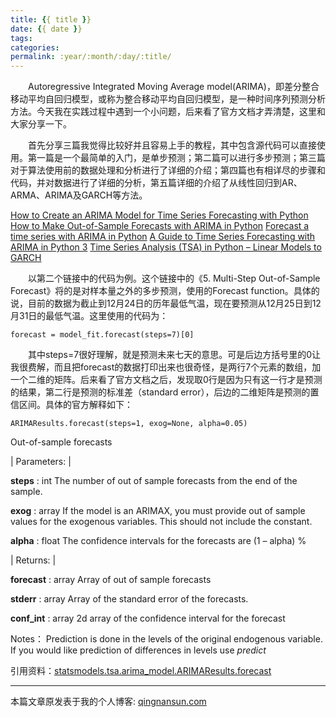 ```yaml
---
title: {{ title }}
date: {{ date }}
tags:
categories: 
permalink: :year/:month/:day/:title/
---
```


&emsp;&emsp;Autoregressive Integrated Moving Average model(ARIMA)，即差分整合移动平均自回归模型，或称为整合移动平均自回归模型，是一种时间序列预测分析方法。今天我在实践过程中遇到一个小问题，后来看了官方文档才弄清楚，这里和大家分享一下。

&emsp;&emsp;首先分享三篇我觉得比较好并且容易上手的教程，其中包含源代码可以直接使用。第一篇是一个最简单的入门，是单步预测；第二篇可以进行多步预测；第三篇对于算法使用前的数据处理和分析进行了详细的介绍；第四篇也有相详尽的步骤和代码，并对数据进行了详细的分析，第五篇详细的介绍了从线性回归到AR、ARMA、ARIMA及GARCH等方法。

[How to Create an ARIMA Model for Time Series Forecasting with Python](https://machinelearningmastery.com/arima-for-time-series-forecasting-with-python/)
[How to Make Out-of-Sample Forecasts with ARIMA in Python](https://machinelearningmastery.com/make-sample-forecasts-arima-python/)
[Forecast a time series with ARIMA in Python](https://datascience.ibm.com/exchange/public/entry/view/815137c868b916821dec777bdc23013c)
[A Guide to Time Series Forecasting with ARIMA in Python 3](https://www.digitalocean.com/community/tutorials/a-guide-to-time-series-forecasting-with-arima-in-python-3)
[Time Series Analysis (TSA) in Python – Linear Models to GARCH](http://www.blackarbs.com/blog/time-series-analysis-in-python-linear-models-to-garch/11/1/2016)

&emsp;&emsp;以第二个链接中的代码为例。这个链接中的《5\. Multi-Step Out-of-Sample Forecast》将的是对样本量之外的多步预测，使用的Forecast function。具体的说，目前的数据为截止到12月24日的历年最低气温，现在要预测从12月25日到12月31日的最低气温。这里使用的代码为：

```
forecast = model_fit.forecast(steps=7)[0]
```

&emsp;&emsp;其中steps=7很好理解，就是预测未来七天的意思。可是后边方括号里的0让我很费解，而且把forecast的数据打印出来也很奇怪，是两行7个元素的数组，加一个二维的矩阵。后来看了官方文档之后，发现取0行是因为只有这一行才是预测的结果，第二行是预测的标准差（standard error），后边的二维矩阵是预测的置信区间。具体的官方解释如下：

```
ARIMAResults.forecast(steps=1, exog=None, alpha=0.05) 
```

Out-of-sample forecasts

<colgroup style="box-sizing: border-box; margin: 0px; padding: 0px;"><col class="field-name" style="box-sizing: border-box; margin: 0px; padding: 0px;"><col class="field-body" style="box-sizing: border-box; margin: 0px; padding: 0px;"></colgroup>
| Parameters: | 

**steps** : int
The number of out of sample forecasts from the end of the sample.

**exog** : array
If the model is an ARIMAX, you must provide out of sample values for the exogenous variables. This should not include the constant.

**alpha** : float
The confidence intervals for the forecasts are (1 – alpha) %

| Returns: | 

**forecast** : array
Array of out of sample forecasts

**stderr** : array
Array of the standard error of the forecasts.

**conf_int** : array
2d array of the confidence interval for the forecast

Notes：
Prediction is done in the levels of the original endogenous variable. If you would like prediction of differences in levels use <cite style="box-sizing: border-box; margin: 0px; padding: 0px;">predict</cite>

引用资料：[statsmodels.tsa.arima_model.ARIMAResults.forecast](http://www.statsmodels.org/devel/generated/statsmodels.tsa.arima_model.ARIMAResults.forecast.html)

***
本篇文章原发表于我的个人博客: [qingnansun.com](http://qingnansun.com/python_arima_forecast/)
